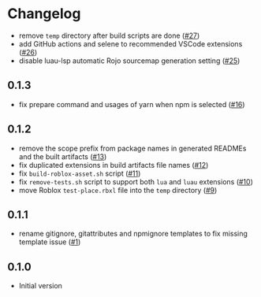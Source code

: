 # Changelog

- remove `temp` directory after build scripts are done ([#27](https://github.com/seaofvoices/generator-luau/pull/27))
- add GitHub actions and selene to recommended VSCode extensions ([#26](https://github.com/seaofvoices/generator-luau/pull/26))
- disable luau-lsp automatic Rojo sourcemap generation setting ([#25](https://github.com/seaofvoices/generator-luau/pull/25))

## 0.1.3

- fix prepare command and usages of yarn when npm is selected ([#16](https://github.com/seaofvoices/generator-luau/pull/16))

## 0.1.2

- remove the scope prefix from package names in generated READMEs and the built artifacts ([#13](https://github.com/seaofvoices/generator-luau/pull/13))
- fix duplicated extensions in build artifacts file names ([#12](https://github.com/seaofvoices/generator-luau/pull/12))
- fix `build-roblox-asset.sh` script ([#11](https://github.com/seaofvoices/generator-luau/pull/11))
- fix `remove-tests.sh` script to support both `lua` and `luau` extensions ([#10](https://github.com/seaofvoices/generator-luau/pull/10))
- move Roblox `test-place.rbxl` file into the `temp` directory ([#9](https://github.com/seaofvoices/generator-luau/pull/9))

## 0.1.1

- rename gitignore, gitattributes and npmignore templates to fix missing template issue ([#1](https://github.com/seaofvoices/generator-luau/pull/1))

## 0.1.0

- Initial version
